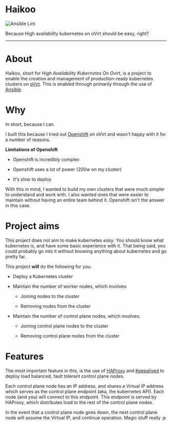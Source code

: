 # Haikoo

![Ansible Lint](https://github.com/oxide-one/haikoo/workflows/Ansible%20Lint/badge.svg)

Because High availability kubernetes on oVirt should be easy, right?

---

# About

Haikoo, short for *High Availability Kubernetes On Ovirt*, is a project to enable the creation and management of production-ready kubernetes clusters on [oVirt](https://www.ovirt.org/). This is enabled through primarily through the use of [Ansible](https://www.ansible.com/).

# Why

In short, because I can.

I built this because I tried out  [Openshift](https://www.openshift.com/) on oVirt and wasn't happy with it for a number of reasons.

**Limitations of Openshift**

- Openshift is incredibly complex

- Openshift uses a lot of power (200w on my cluster)

- It's slow to deploy

With this in mind, I wanted to build my own clusters that were much simpler to understand and work with. I also wanted ones that were easier to maintain without having an entire team behind it. Openshift isn't the answer in this case.

# Project aims

This project does not aim to make kubernetes _easy_. You should know what kubernetes is, and have some basic experience with it. That being said, you could probably go into it without knowing anything about kubernetes and go pretty far.

This project **will** do the following for you:

- Deploy a Kubernetes cluster

- Maintain the number of worker nodes, which involves:

  - Joining nodes to the cluster

  - Removing nodes from the cluster

- Maintain the number of control plane nodes, which involves:

  - Joining control plane nodes to the cluster

  - Removing control plane nodes from the cluster

# Features

The most important feature in this, is the use of [HAProxy](https://www.haproxy.org/) and [Keepalived](https://github.com/acassen/keepalived) to deploy load balanced, fault tolerant control plane nodes.

Each control plane node has an IP address, and shares a Virtual IP address which serves as the control plane endpoint (aka, the kubernetes API). Each node (and you) will connect to this endpoint. This endpoint is served by HAProxy, which distributes load to the rest of the control plane nodes.

In the event that a control plane node goes down, the next control plane node will assume the Virtual IP, and continue operation. Magic stuff really :p

